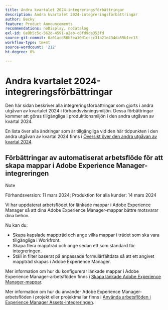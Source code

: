 ```yaml
---
title: Andra kvartalet 2024-integreringsförbättringar
description: Andra kvartalet 2024-integreringsförbättringar
author: Becky
feature: Product Announcements
recommendations: noDisplay, noCatalog
exl-id: 6e9b5c5c-562d-4591-a2ab-c8fd9da353fd
source-git-commit: 0a01acd56b3ea10d1cccc31a21e434da55b1ec13
workflow-type: tm+mt
source-wordcount: '212'
ht-degree: 0%

---
```


# Andra kvartalet 2024-integreringsförbättringar

Den här sidan beskriver alla integreringsförbättringar som gjorts i andra utgåvan av kvartalet 2024 i förhandsvisningsmiljön. Dessa förbättringar kommer att göras tillgängliga i produktionsmiljön i den andra utgåvan av kvartal 2024.

En lista över alla ändringar som är tillgängliga vid den här tidpunkten i den andra utgåvan av kvartal 2024 finns i [Översikt över den andra utgåvan av kvartal 2024](/help/quicksilver/product-announcements/product-releases/24-q2-release-activity/24-q2-release-overview.md).

## Förbättringar av automatiserat arbetsflöde för att skapa mappar i Adobe Experience Manager-integreringen

>[!NOTE]
>
>Förhandsversion: 11 mars 2024; Produktion för alla kunder: 14 mars 2024

Vi har uppdaterat arbetsflödet för länkade mappar i Adobe Experience Manager så att dina Adobe Experience Manager-mappar bättre motsvarar dina behov.

Nu kan du:

* Skapa kapslade mappträd och ange vilka mappar i trädet som ska vara tillgängliga i Workfront.
* Skapa flera mappträd och ange sedan ett som standard för integreringen.
* Ställ in filter baserat på anpassade formulärfältdata så att ett angivet mappträd skapas i Adobe Experience Manager.

Mer information om hur du konfigurerar länkade mappar i Adobe Experience Manager-arbetsflöden finns i [Skapa länkade Adobe Experience Manager-mappar](/help/quicksilver/administration-and-setup/configure-integrations/configure-aacs-integration.md#create-adobe-experience-manager-linked-folders).

Mer information om hur du använder Adobe Experience Manager-arbetsflöden i projekt eller projektmallar finns i [Använda arbetsflöden i Experience Manager Assets-integreringen](/help/quicksilver/documents/adobe-workfront-for-experience-manager-assets-essentials/use-aem-workflows.md).
